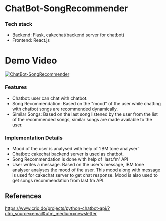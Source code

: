 # ChatBot-SongRecommender

### Tech stack
- Backend: Flask, cakechat(backend server for chatbot)
- Frontend: React.js

# Demo Video 
[![ChatBot-SongRecommender](http://img.youtube.com/vi/Oo1N9rIRP0g)](http://www.youtube.com/watch?v=Oo1N9rIRP0g)


### Features

- Chatbot: user can chat with chatbot.
- Song Recommendation: Based on the "mood" of the user while chatting with chatbot songs are recommended dynamically.
- Similar Songs: Based on the last song listened by the user from the list of the recommended songs, similar songs are made available to the user.

### Implementation Details

- Mood of the user is analysed with help of 'IBM tone analyser'
- Chatbot: cakechat backend server is used as chatbot.
- Song Recommendation is done with help of 'last.fm' API
- User writes a message. Based on the user's message, IBM tone analyser analyses the mood of the user. This mood along with message is used for cakechat server to get chat response. Mood is also used to get songs recommendation from last.fm API.

## References
https://www.crio.do/projects/python-chatbot-api/?utm_source=email&utm_medium=newsletter



